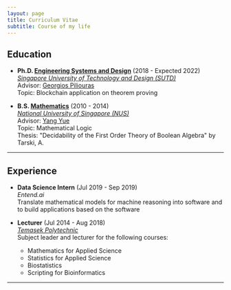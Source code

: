 ```yaml
---
layout: page
title: Curriculum Vitae
subtitle: Course of my life
---
```


## Education

- **Ph.D. [Engineering Systems and Design](https://esd.sutd.edu.sg/)** (2018 - Expected 2022)    
  [*Singapore University of Technology and Design (SUTD)*](https://sutd.edu.sg/)    
  Advisor: [Georgios Piliouras](https://people.sutd.edu.sg/~georgios/)    
  Topic: Blockchain application on theorem proving
  
- **B.S. [Mathematics](https://www.math.nus.edu.sg/)** (2010 - 2014)    
  [*National University of Singapore (NUS)*](https://www.nus.edu.sg/)    
  Advisor: [Yang Yue](https://discovery.nus.edu.sg/463-yue-yang)    
  Topic: Mathematical Logic    
  Thesis: "Decidability of the First Order Theory of Boolean Algebra" by Tarski, A.

---

## Experience

- **Data Science Intern** (Jul 2019 - Sep 2019)    
  *Entend.ai*    
  Translate mathematical models for machine reasoning into software and to build applications based on the software

- **Lecturer** (Jul 2014 - Aug 2018)     
  [*Temasek Polytechnic*](https://www.tp.edu.sg/)    
  Subject leader and lecturer for the following courses:  
  - Mathematics for Applied Science
  - Statistics for Applied Science 
  - Biostatistics
  - Scripting for Bioinformatics

---
  
